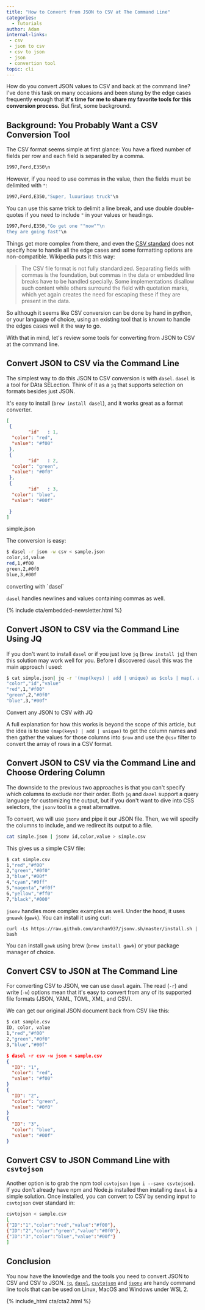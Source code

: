 ```yaml
---
title: "How to Convert from JSON to CSV at The Command Line"
categories:
  - Tutorials
author: Adam
internal-links:
 - csv
 - json to csv
 - csv to json
 - json
 - convertion tool
topic: cli
---
```

How do you convert JSON values to CSV and back at the command line? I've done this task on many occasions and been stung by the edge cases frequently enough that **it's time for me to share my favorite tools for this conversion process.** But first, some background.

## Background: You Probably Want a CSV Conversion Tool

The CSV format seems simple at first glance: You have a fixed number of fields per row and each field is separated by a comma.

``` bash
1997,Ford,E350\n
```

However, if you need to use commas in the value, then the fields must be delimited with `"`:

``` bash
1997,Ford,E350,"Super, luxurious truck"\n
```

You can use this same trick to delimit a line break, and use double double-quotes if you need to include `"` in your values or headings.

``` bash
1997,Ford,E350,"Go get one ""now""\n
they are going fast"\n
```

Things get more complex from there, and even the [CSV standard](https://datatracker.ietf.org/doc/html/rfc4180) does not specify how to handle all the edge cases and some formatting options are non-compatible. Wikipedia puts it this way:

> The CSV file format is not fully standardized. Separating fields with commas is the foundation, but commas in the data or embedded line breaks have to be handled specially. Some implementations disallow such content while others surround the field with quotation marks, which yet again creates the need for escaping these if they are present in the data.

So although it seems like CSV conversion can be done by hand in python, or your language of choice, using an existing tool that is known to handle the edges cases well it the way to go.

With that in mind, let's review some tools for converting from JSON to CSV at the command line.

## Convert JSON to CSV via the Command Line

The simplest way to do this JSON to CSV conversion is with `dasel`. `dasel` is a tool for DAta SELection. Think of it as a `jq` that supports selection on formats besides just JSON.

It's easy to install (`brew install dasel`), and it works great as a format converter.

``` json
[
 {
        "id"   : 1,    
  "color": "red",
  "value": "#f00"
 },
 {
        "id"   : 2,  
  "color": "green",
  "value": "#0f0"
 },
 {
        "id"   : 3,  
  "color": "blue",
  "value": "#00f"

 }
]
```

<figcaption>simple.json</figcaption>

The conversion is easy:

``` bash
$ dasel -r json -w csv < sample.json 
color,id,value
red,1,#f00
green,2,#0f0
blue,3,#00f
```

<figcaption>converting with `dasel`</figcaption>

`dasel` handles newlines and values containing commas as well.

{% include cta/embedded-newsletter.html %}

## Convert JSON to CSV via the Command Line Using JQ

If you don't want to install `dasel` or if you just love `jq`  (`brew install jq`) then this solution may work well for you. Before I discovered `dasel` this was the main approach I used:

``` bash
$ cat simple.json| jq -r '(map(keys) | add | unique) as $cols | map(. as $row | $cols | map($row[.])) as $rows | $cols, $rows[] | @csv' 
"color","id","value"
"red",1,"#f00"
"green",2,"#0f0"
"blue",3,"#00f"
```

<figcaption>Convert any JSON to CSV with JQ</figcaption>

A full explanation for how this works is beyond the scope of this article, but the idea is to use `(map(keys) | add | unique)` to get the column names and then gather the values for those columns into `$row` and use the `@csv` filter to convert the array of rows in a CSV format.

## Convert JSON to CSV via the Command Line and Choose Ordering Column

The downside to the previous two approaches is that you can't specify which columns to exclude nor their order. Both `jq` and `dazel` support a query language for customizing the output, but if you don't want to dive into CSS selectors, the `jsonv` tool is a great alternative.

To convert, we will use `jsonv` and pipe it our JSON file. Then, we will specify the columns to include, and we redirect its output to a file.

``` bash
cat simple.json | jsonv id,color,value > simple.csv
```

This gives us a simple CSV file:

``` bash
$ cat simple.csv
1,"red","#f00"
2,"green","#0f0"
3,"blue","#00f"
4,"cyan","#0ff"
5,"magenta","#f0f"
6,"yellow","#ff0"
7,"black","#000"
```

`jsonv` handles more complex examples as well. Under the hood, it uses `gnuawk` (`gawk`). You can install it using curl:

```
curl -Ls https://raw.github.com/archan937/jsonv.sh/master/install.sh | bash
```

You can install `gawk` using brew (`brew install gawk`) or your package manager of choice.

## Convert CSV to JSON at The Command Line

For converting CSV to JSON, we can use `dasel` again. The read (`-r`) and write (`-w`) options mean that it's easy to convert from any of its supported file formats (JSON, YAML, TOML, XML, and CSV).

We can get our original JSON document back from CSV like this:

``` bash
$ cat sample.csv
ID, color, value
1,"red","#f00"
2,"green","#0f0"
3,"blue","#00f"
```

``` json
$ dasel -r csv -w json < sample.csv
{
  "ID": "1",
  "color": "red",
  "value": "#f00"
}
{
  "ID": "2",
  "color": "green",
  "value": "#0f0"
}
{
  "ID": "3",
  "color": "blue",
  "value": "#00f"
}
```

## Convert CSV to JSON Command Line with `csvtojson`

Another option is to grab the npm tool `csvtojson` (`npm i --save csvtojson`). If you don't already have npm and Node.js installed then installing `dasel` is a simple solution. Once installed, you can convert to CSV by sending input to  `csvtojson` over standard in:

``` bash
csvtojson < sample.csv
[
{"ID":"1","color":"red","value":"#f00"},
{"ID":"2","color":"green","value":"#0f0"},
{"ID":"3","color":"blue","value":"#00f"}
]
```

## Conclusion

You now have the knowledge and the tools you need to convert JSON to CSV and CSV to JSON. [`jq`](https://stedolan.github.io/jq/), [`dasel`](https://github.com/TomWright/dasel), [`csvtojson`](https://www.npmjs.com/package/csvtojson) and [`jsonv`](https://github.com/archan937/jsonv.sh) are handy command line tools that can be used on Linux, MacOS and Windows under WSL 2.

{% include_html cta/cta2.html %}
